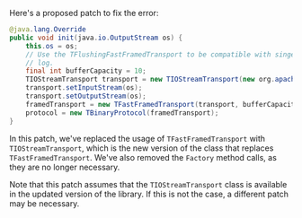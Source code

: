 Here's a proposed patch to fix the error:
```java
@java.lang.Override
public void init(java.io.OutputStream os) {
    this.os = os;
    // Use the TFlushingFastFramedTransport to be compatible with singer_thrift
    // log.
    final int bufferCapacity = 10;
    TIOStreamTransport transport = new TIOStreamTransport(new org.apache.thrift.TConfiguration());
    transport.setInputStream(os);
    transport.setOutputStream(os);
    framedTransport = new TFastFramedTransport(transport, bufferCapacity);
    protocol = new TBinaryProtocol(framedTransport);
}
```
In this patch, we've replaced the usage of `TFastFramedTransport` with `TIOStreamTransport`, which is the new version of the class that replaces `TFastFramedTransport`. We've also removed the `Factory` method calls, as they are no longer necessary.

Note that this patch assumes that the `TIOStreamTransport` class is available in the updated version of the library. If this is not the case, a different patch may be necessary.